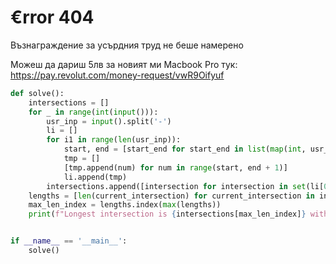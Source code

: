 <h1>€rror 404</h1>

<p>Възнаграждение за усърдния труд не беше намерено</p>


Можеш да дариш 5лв за новият ми Macbook Pro тук:
https://pay.revolut.com/money-request/vwR9Oifyuf


```Python
def solve():
    intersections = []
    for _ in range(int(input())):
        usr_inp = input().split('-')
        li = []
        for i1 in range(len(usr_inp)):
            start, end = [start_end for start_end in list(map(int, usr_inp[i1].split(',')))]
            tmp = []
            [tmp.append(num) for num in range(start, end + 1)]
            li.append(tmp)
        intersections.append([intersection for intersection in set(li[0]).intersection(set(li[1]))])
    lengths = [len(current_intersection) for current_intersection in intersections]
    max_len_index = lengths.index(max(lengths))
    print(f"Longest intersection is {intersections[max_len_index]} with length {len(intersections[max_len_index])}")


if __name__ == '__main__':
    solve()
```